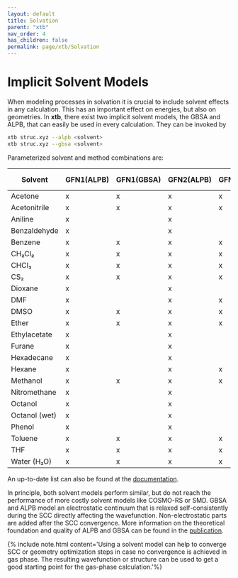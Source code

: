 ```yaml
---
layout: default
title: Solvation
parent: "xtb"
nav_order: 4
has_children: false
permalink: page/xtb/Solvation
---
```


# Implicit Solvent Models

When modeling processes in solvation it is crucial to include solvent effects in any calculation. This has an important effect on energies, but also on geometries.
In **xtb**, there exist two implicit solvent models, the GBSA and ALPB, that can easily be used in every calculation. They can be invoked by

```bash
xtb struc.xyz --alpb <solvent>
xtb struc.xyz --gbsa <solvent>
```

Parameterized solvent and method combinations are:

| Solvent         | GFN1(ALPB) | GFN1(GBSA) | GFN2(ALPB) | GFN2(GBSA) | GFN-FF |
|----------------|-----------|-----------|-----------|-----------|--------|
| Acetone       | x         | x         | x         | x         | x      |
| Acetonitrile  | x         | x         | x         | x         | x      |
| Aniline       | x         |           | x         |           | x      |
| Benzaldehyde  | x         |           | x         |           | x      |
| Benzene       | x         | x         | x         | x         | x      |
| CH₂Cl₂        | x         | x         | x         | x         | x      |
| CHCl₃        | x         | x         | x         | x         | x      |
| CS₂          | x         | x         | x         | x         | x      |
| Dioxane      | x         |           | x         |           | x      |
| DMF          | x         |           | x         | x         | x      |
| DMSO         | x         | x         | x         | x         | x      |
| Ether        | x         | x         | x         | x         | x      |
| Ethylacetate | x         |           | x         |           | x      |
| Furane       | x         |           | x         |           | x      |
| Hexadecane   | x         |           | x         |           | x      |
| Hexane       | x         |           | x         | x         | x      |
| Methanol     | x         | x         | x         | x         | x      |
| Nitromethane | x         |           | x         |           | x      |
| Octanol      | x         |           | x         |           | x      |
| Octanol (wet)| x         |           | x         |           | x      |
| Phenol       | x         |           | x         |           | x      |
| Toluene      | x         | x         | x         | x         | x      |
| THF          | x         | x         | x         | x         | x      |
| Water (H₂O)  | x         | x         | x         | x         | x      |


An up-to-date list can also be found at the [documentation](https://xtb-docs.readthedocs.io/en/latest/gbsa.html).

In principle, both solvent models perform similar, but do not reach the performance of more costly solvent models like COSMO-RS or SMD.
GBSA and ALPB model an electrostatic continuum that is relaxed self-consistently during the SCC directly affecting the wavefunction. Non-electrostatic parts are added after the SCC convergence. 
More information on the theoretical foundation and quality of ALPB and GBSA can be found in the [publication](https://pubs.acs.org/doi/abs/10.1021/acs.jctc.1c00471).

{% include note.html content='Using a solvent model can help to converge SCC or geometry optimization steps in case no convergence is achieved in gas phase. The resulting wavefunction or structure can be used to get a good starting point for the gas-phase calculation.'%}
